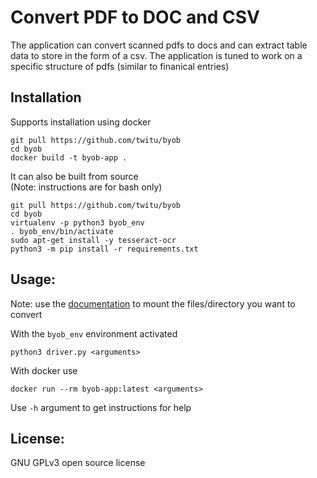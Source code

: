# Convert PDF to DOC and CSV

The application can convert scanned pdfs to docs and can extract table data to store in the form of a csv. The application is tuned to work on a specific structure of pdfs (similar to finanical entries)

## Installation

Supports installation using docker
```
git pull https://github.com/twitu/byob
cd byob
docker build -t byob-app .
```

It can also be built from source  
(Note: instructions are for bash only)
```
git pull https://github.com/twitu/byob
cd byob
virtualenv -p python3 byob_env
. byob_env/bin/activate
sudo apt-get install -y tesseract-ocr
python3 -m pip install -r requirements.txt
```
## Usage:

Note: use the [documentation](https://docs.docker.com/storage/volumes/) to mount the files/directory you want to convert

With the `byob_env` environment activated
```shell
python3 driver.py <arguments>
```
With docker use
```shell
docker run --rm byob-app:latest <arguments>
```

Use `-h` argument to get instructions for help

## License:
GNU GPLv3 open source license
